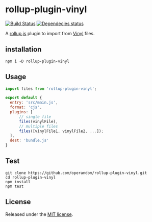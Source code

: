 rollup-plugin-vinyl
===================

[![Build Status](https://travis-ci.org/operandom/rollup-plugin-vinyl.svg)](https://travis-ci.org/operandom/rollup-plugin-vinyl) [![Dependecies status](https://david-dm.org/operandom/rollup-plugin-vinyl.svg)](https://david-dm.org/username/repo.svg)

A [rollup.js](http://rollupjs.org) plugin to import from [Vinyl](https://github.com/gulpjs/vinyl) files.

installation
------------

```Shell
npm i -D rollup-plugin-vinyl
```


Usage
-----

```javascript
import files from 'rollup-plugin-vinyl';

export default {
  entry: 'src/main.js',
  format: 'cjs',
  plugins: [
      // single file
      files(vinylFile),
      // multiple files
      files([vinylFile1, vinylFile2, ...]);
  ],
  dest: 'bundle.js'
}
```

Test
----
```Shell
git clone https://github.com/operandom/rollup-plugin-vinyl.git
cd rollup-plugin-vinyl
npm install
npm test
```

License
-------

Released under the [MIT license](LICENSE.md).
